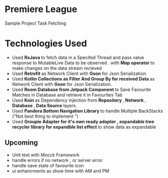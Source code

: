 # Premiere League
Sample Project Task Fetching 

# Technologies Used 
- Used <b> RxJava </b> to fetch data in a Specifed Thread and pass value response to MutableLive Data to be observed .
with <b> Map operator </b> to make changes on the data stream recieved 
- Used <b> Retrofit </b> as Network Client with <b>Gson</b> for Json Serialization.  
- Used <b> Kotlin Collections as Filter And Group By for received Data </b> as Network Client with <b>Gson</b> for Json Serialization.  
- Used <b> Room Database from Jetpack Component </b> to Save Favourite Matches in Database and retrieve it in Favourites Tab
- Used <b> Koin </b>as Dependency injection from <b> Repository </b> ,<b> Network </b>,<b> Database </b>,<b> Data Source </b> layers.  
- Used <b> Pandora Bottom Navigation Library </b> to handle Multiple BackStacks ("Not best thing to implement ")
- Used <b> Groupie Adapter for it's own ready adapter , expandable tree recycler library for expandble list effect </b> to  show data as expandable 


## Upcoming 
- Unit test with Mocck Framework
- handle errors if no network , or server error
- handle save state of favourite icon
- ui enhancments as show time with AM and PM 
